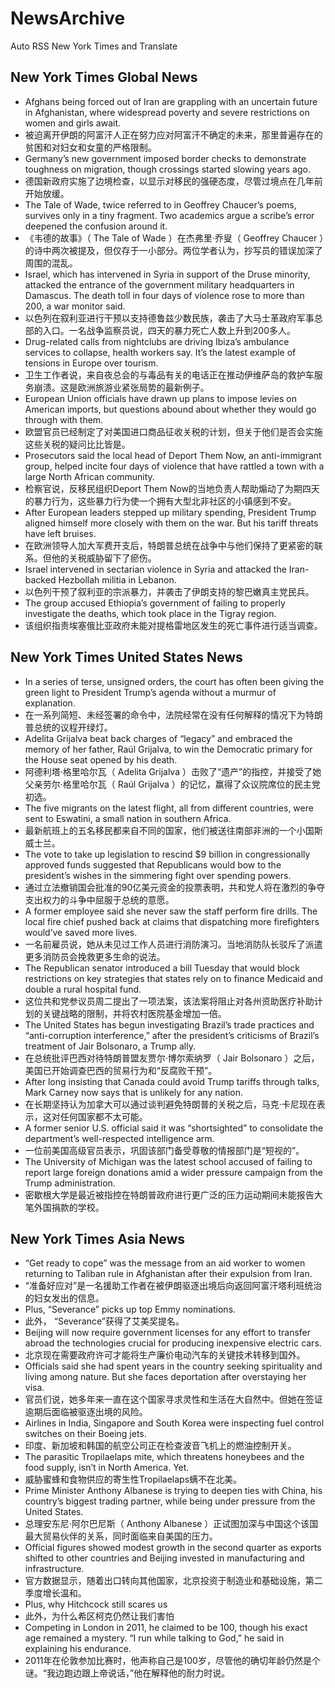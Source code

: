 # NewsArchive
Auto RSS New York Times and Translate

## New York Times Global News
* Afghans being forced out of Iran are grappling with an uncertain future in Afghanistan, where widespread poverty and severe restrictions on women and girls await.
* 被迫离开伊朗的阿富汗人正在努力应对阿富汗不确定的未来，那里普遍存在的贫困和对妇女和女童的严格限制。
* Germany’s new government imposed border checks to demonstrate toughness on migration, though crossings started slowing years ago.
* 德国新政府实施了边境检查，以显示对移民的强硬态度，尽管过境点在几年前开始放缓。
* The Tale of Wade, twice referred to in Geoffrey Chaucer’s poems, survives only in a tiny fragment. Two academics argue a scribe’s error deepened the confusion around it.
* 《韦德的故事》（ The Tale of Wade ）在杰弗里·乔叟（ Geoffrey Chaucer ）的诗中两次被提及，但仅存于一小部分。两位学者认为，抄写员的错误加深了周围的混乱。
* Israel, which has intervened in Syria in support of the Druse minority, attacked the entrance of the government military headquarters in Damascus. The death toll in four days of violence rose to more than 200, a war monitor said.
* 以色列在叙利亚进行干预以支持德鲁兹少数民族，袭击了大马士革政府军事总部的入口。一名战争监察员说，四天的暴力死亡人数上升到200多人。
* Drug-related calls from nightclubs are driving Ibiza’s ambulance services to collapse, health workers say. It’s the latest example of tensions in Europe over tourism.
* 卫生工作者说，来自夜总会的与毒品有关的电话正在推动伊维萨岛的救护车服务崩溃。这是欧洲旅游业紧张局势的最新例子。
* European Union officials have drawn up plans to impose levies on American imports, but questions abound about whether they would go through with them.
* 欧盟官员已经制定了对美国进口商品征收关税的计划，但关于他们是否会实施这些关税的疑问比比皆是。
* Prosecutors said the local head of Deport Them Now, an anti-immigrant group, helped incite four days of violence that have rattled a town with a large North African community.
* 检察官说，反移民组织Deport Them Now的当地负责人帮助煽动了为期四天的暴力行为，这些暴力行为使一个拥有大型北非社区的小镇感到不安。
* After European leaders stepped up military spending, President Trump aligned himself more closely with them on the war. But his tariff threats have left bruises.
* 在欧洲领导人加大军费开支后，特朗普总统在战争中与他们保持了更紧密的联系。但他的关税威胁留下了瘀伤。
* Israel intervened in sectarian violence in Syria and attacked the Iran-backed Hezbollah militia in Lebanon.
* 以色列干预了叙利亚的宗派暴力，并袭击了伊朗支持的黎巴嫩真主党民兵。
* The group accused Ethiopia’s government of failing to properly investigate the deaths, which took place in the Tigray region.
* 该组织指责埃塞俄比亚政府未能对提格雷地区发生的死亡事件进行适当调查。

## New York Times United States News
* In a series of terse, unsigned orders, the court has often been giving the green light to President Trump’s agenda without a murmur of explanation.
* 在一系列简短、未经签署的命令中，法院经常在没有任何解释的情况下为特朗普总统的议程开绿灯。
* Adelita Grijalva beat back charges of “legacy” and embraced the memory of her father, Raúl Grijalva, to win the Democratic primary for the House seat opened by his death.
* 阿德利塔·格里哈尔瓦（ Adelita Grijalva ）击败了“遗产”的指控，并接受了她父亲劳尔·格里哈尔瓦（ Raúl Grijalva ）的记忆，赢得了众议院席位的民主党初选。
* The five migrants on the latest flight, all from different countries, were sent to Eswatini, a small nation in southern Africa.
* 最新航班上的五名移民都来自不同的国家，他们被送往南部非洲的一个小国斯威士兰。
* The vote to take up legislation to rescind $9 billion in congressionally approved funds suggested that Republicans would bow to the president’s wishes in the simmering fight over spending powers.
* 通过立法撤销国会批准的90亿美元资金的投票表明，共和党人将在激烈的争夺支出权力的斗争中屈服于总统的意愿。
* A former employee said she never saw the staff perform fire drills. The local fire chief pushed back at claims that dispatching more firefighters would’ve saved more lives.
* 一名前雇员说，她从未见过工作人员进行消防演习。当地消防队长驳斥了派遣更多消防员会挽救更多生命的说法。
* The Republican senator introduced a bill Tuesday that would block restrictions on key strategies that states rely on to finance Medicaid and double a rural hospital fund.
* 这位共和党参议员周二提出了一项法案，该法案将阻止对各州资助医疗补助计划的关键战略的限制，并将农村医院基金增加一倍。
* The United States has begun investigating Brazil’s trade practices and “anti-corruption interference,” after the president’s criticisms of Brazil’s treatment of Jair Bolsonaro, a Trump ally.
* 在总统批评巴西对待特朗普盟友贾尔·博尔索纳罗（ Jair Bolsonaro ）之后，美国已开始调查巴西的贸易行为和“反腐败干预”。
* After long insisting that Canada could avoid Trump tariffs through talks, Mark Carney now says that is unlikely for any nation.
* 在长期坚持认为加拿大可以通过谈判避免特朗普的关税之后，马克·卡尼现在表示，这对任何国家都不太可能。
* A former senior U.S. official said it was “shortsighted” to consolidate the department’s well-respected intelligence arm.
* 一位前美国高级官员表示，巩固该部门备受尊敬的情报部门是“短视的”。
* The University of Michigan was the latest school accused of failing to report large foreign donations amid a wider pressure campaign from the Trump administration.
* 密歇根大学是最近被指控在特朗普政府进行更广泛的压力运动期间未能报告大笔外国捐款的学校。

## New York Times Asia News
* “Get ready to cope” was the message from an aid worker to women returning to Taliban rule in Afghanistan after their expulsion from Iran.
* “准备好应对”是一名援助工作者在被伊朗驱逐出境后向返回阿富汗塔利班统治的妇女发出的信息。
* Plus, “Severance” picks up top Emmy nominations.
* 此外， “Severance”获得了艾美奖提名。
* Beijing will now require government licenses for any effort to transfer abroad the technologies crucial for producing inexpensive electric cars.
* 北京现在需要政府许可才能将生产廉价电动汽车的关键技术转移到国外。
* Officials said she had spent years in the country seeking spirituality and living among nature. But she faces deportation after overstaying her visa.
* 官员们说，她多年来一直在这个国家寻求灵性和生活在大自然中。但她在签证逾期后面临被驱逐出境的风险。
* Airlines in India, Singapore and South Korea were inspecting fuel control switches on their Boeing jets.
* 印度、新加坡和韩国的航空公司正在检查波音飞机上的燃油控制开关。
* The parasitic Tropilaelaps mite, which threatens honeybees and the food supply, isn’t in North America. Yet.
* 威胁蜜蜂和食物供应的寄生性Tropilaelaps螨不在北美。
* Prime Minister Anthony Albanese is trying to deepen ties with China, his country’s biggest trading partner, while being under pressure from the United States.
* 总理安东尼·阿尔巴尼斯（ Anthony Albanese ）正试图加深与中国这个该国最大贸易伙伴的关系，同时面临来自美国的压力。
* Official figures showed modest growth in the second quarter as exports shifted to other countries and Beijing invested in manufacturing and infrastructure.
* 官方数据显示，随着出口转向其他国家，北京投资于制造业和基础设施，第二季度增长温和。
* Plus, why Hitchcock still scares us
* 此外，为什么希区柯克仍然让我们害怕
* Competing in London in 2011, he claimed to be 100, though his exact age remained a mystery. “I run while talking to God,” he said in explaining his endurance.
* 2011年在伦敦参加比赛时，他声称自己是100岁，尽管他的确切年龄仍然是个谜。“我边跑边跟上帝说话，”他在解释他的耐力时说。

